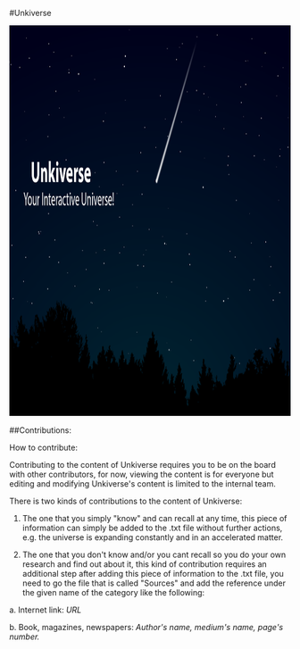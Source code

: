 
#Unkiverse

<img src="https://github.com/Unkiverse/Unkiverse/blob/main/Assets/Background.png" width="1000" height="700" />


##Contributions:

How to contribute:

Contributing to the content of Unkiverse requires you to be on the board with other contributors, for now, 
viewing the content is for everyone but editing and modifying Unkiverse's content is limited to the internal team.


There is two kinds of contributions to the content of Unkiverse:

1) The one that you simply "know" and can recall at any time, this piece of information can simply be added 
to the .txt file without further actions, e.g. the universe is expanding constantly and in an accelerated matter.

2) The one that you don't know and/or you cant recall so you do your own research and find out about it, 
this kind of contribution requires an additional step after adding this piece of information to the .txt file, 
you need to go the file that is called "Sources" and add the reference
under the given name of the category like the following:


a. Internet link: *URL* 

b. Book, magazines, newspapers: *Author's name, medium's name, page's number.*


